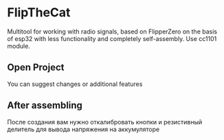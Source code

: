 # FlipTheCat

Multitool for working with radio signals, based on FlipperZero on the basis of esp32 with less functionality and completely self-assembly. Use cc1101 module.


## Open Project
You can suggest changes or additional features


## After assembling
После создания вам нужно откалибровать кнопки и резистивный делитель для вывода напряжения на аккумуляторе